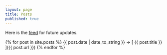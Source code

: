 ```yaml
---
layout: page
title: Posts
published: true
---
```


<!-- <h3>Archive</h3> -->

Here is the [feed](../atom.xml) for future updates.

{% for post in site.posts %}
  {{ post.date | date_to_string }} &rarr; [ {{ post.title }} ]({{ post.url }})
{% endfor %}
